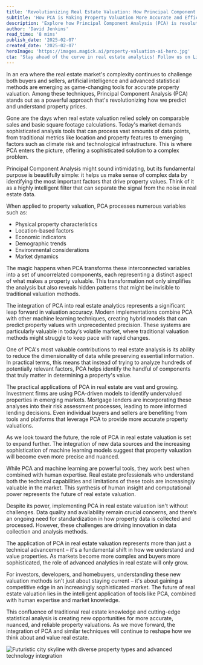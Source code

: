 ```yaml
---
title: 'Revolutionizing Real Estate Valuation: How Principal Component Analysis is Transforming Property Price Prediction'
subtitle: 'How PCA is Making Property Valuation More Accurate and Efficient'
description: 'Explore how Principal Component Analysis (PCA) is revolutionizing real estate valuation by transforming complex property data into accurate price predictions. Learn how this advanced statistical method is helping investors, lenders, and buyers make more informed decisions in today’s dynamic real estate market.'
author: 'David Jenkins'
read_time: '8 mins'
publish_date: '2025-02-07'
created_date: '2025-02-07'
heroImage: 'https://images.magick.ai/property-valuation-ai-hero.jpg'
cta: 'Stay ahead of the curve in real estate analytics! Follow us on LinkedIn to get the latest insights on how AI and advanced statistical methods are reshaping property valuation.'
---
```


In an era where the real estate market's complexity continues to challenge both buyers and sellers, artificial intelligence and advanced statistical methods are emerging as game-changing tools for accurate property valuation. Among these techniques, Principal Component Analysis (PCA) stands out as a powerful approach that's revolutionizing how we predict and understand property prices.

Gone are the days when real estate valuation relied solely on comparable sales and basic square footage calculations. Today's market demands sophisticated analysis tools that can process vast amounts of data points, from traditional metrics like location and property features to emerging factors such as climate risk and technological infrastructure. This is where PCA enters the picture, offering a sophisticated solution to a complex problem.

Principal Component Analysis might sound intimidating, but its fundamental purpose is beautifully simple: it helps us make sense of complex data by identifying the most important factors that drive property values. Think of it as a highly intelligent filter that can separate the signal from the noise in real estate data.

When applied to property valuation, PCA processes numerous variables such as:
- Physical property characteristics
- Location-based factors
- Economic indicators
- Demographic trends
- Environmental considerations
- Market dynamics

The magic happens when PCA transforms these interconnected variables into a set of uncorrelated components, each representing a distinct aspect of what makes a property valuable. This transformation not only simplifies the analysis but also reveals hidden patterns that might be invisible to traditional valuation methods.

The integration of PCA into real estate analytics represents a significant leap forward in valuation accuracy. Modern implementations combine PCA with other machine learning techniques, creating hybrid models that can predict property values with unprecedented precision. These systems are particularly valuable in today’s volatile market, where traditional valuation methods might struggle to keep pace with rapid changes.

One of PCA's most valuable contributions to real estate analysis is its ability to reduce the dimensionality of data while preserving essential information. In practical terms, this means that instead of trying to analyze hundreds of potentially relevant factors, PCA helps identify the handful of components that truly matter in determining a property's value.

The practical applications of PCA in real estate are vast and growing. Investment firms are using PCA-driven models to identify undervalued properties in emerging markets. Mortgage lenders are incorporating these analyses into their risk assessment processes, leading to more informed lending decisions. Even individual buyers and sellers are benefiting from tools and platforms that leverage PCA to provide more accurate property valuations.

As we look toward the future, the role of PCA in real estate valuation is set to expand further. The integration of new data sources and the increasing sophistication of machine learning models suggest that property valuation will become even more precise and nuanced.

While PCA and machine learning are powerful tools, they work best when combined with human expertise. Real estate professionals who understand both the technical capabilities and limitations of these tools are increasingly valuable in the market. This synthesis of human insight and computational power represents the future of real estate valuation.

Despite its power, implementing PCA in real estate valuation isn't without challenges. Data quality and availability remain crucial concerns, and there’s an ongoing need for standardization in how property data is collected and processed. However, these challenges are driving innovation in data collection and analysis methods.

The application of PCA in real estate valuation represents more than just a technical advancement – it's a fundamental shift in how we understand and value properties. As markets become more complex and buyers more sophisticated, the role of advanced analytics in real estate will only grow.

For investors, developers, and homebuyers, understanding these new valuation methods isn't just about staying current – it's about gaining a competitive edge in an increasingly sophisticated market. The future of real estate valuation lies in the intelligent application of tools like PCA, combined with human expertise and market knowledge.

This confluence of traditional real estate knowledge and cutting-edge statistical analysis is creating new opportunities for more accurate, nuanced, and reliable property valuations. As we move forward, the integration of PCA and similar techniques will continue to reshape how we think about and value real estate.

![Futuristic city skyline with diverse property types and advanced technology integration](https://i.magick.ai/PIXE/1738922578276_magick_img.webp)